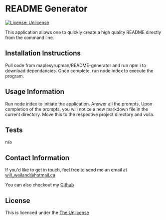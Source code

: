 # README Generator
  [![License: Unlicense](https://img.shields.io/badge/license-Unlicense-blue.svg)](http://unlicense.org/)

  This application allows one to quickly create a high quality README directly from the command line.
  
## Installation Instructions
Pull code from maplesyrupman/README-generator and run npm i to download dependancies. Once complete, run node index to execute the program.
  
  
## Usage Information
Run node index to initiate the application. Answer all the prompts. Upon completion of the prompts, you will notice a new markdown file in the current directory. Move this to the respective project directory and voila.
  
  
  
## Tests
n/a
  
  
## Contact Information
If you'd like to get in touch, feel free to send me an email at will_weiland@hotmail.ca

You can also checkout my [Github](https://github.com/maplesyrupman)
  
  ## License

  This is licenced under the [The Unlicense](https://unlicense.org/)
  
